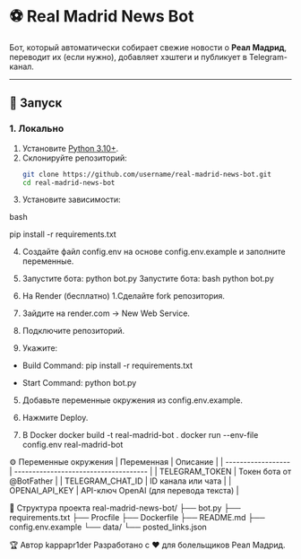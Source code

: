 # ⚽ Real Madrid News Bot

Бот, который автоматически собирает свежие новости о **Реал Мадрид**, переводит их (если нужно), добавляет хэштеги и публикует в Telegram-канал.

---

## 🚀 Запуск

### 1. Локально
1. Установите [Python 3.10+](https://www.python.org/downloads/).
2. Склонируйте репозиторий:
   ```bash
   git clone https://github.com/username/real-madrid-news-bot.git
   cd real-madrid-news-bot
3. Установите зависимости:

bash

pip install -r requirements.txt

4. Создайте файл config.env на основе config.env.example и заполните переменные.

5. Запустите бота:
python bot.py
Запустите бота:
bash
python bot.py

2. На Render (бесплатно)
1.Сделайте fork репозитория.

2. Зайдите на render.com → New Web Service.

3. Подключите репозиторий.

4. Укажите:

- Build Command:
pip install -r requirements.txt

- Start Command:
python bot.py

5. Добавьте переменные окружения из config.env.example.

6. Нажмите Deploy.

3. В Docker
docker build -t real-madrid-bot .
docker run --env-file config.env real-madrid-bot


⚙️ Переменные окружения
| Переменная         | Описание                              |
| ------------------ | ------------------------------------- |
| TELEGRAM\_TOKEN    | Токен бота от @BotFather              |
| TELEGRAM\_CHAT\_ID | ID канала или чата                    |
| OPENAI\_API\_KEY   | API-ключ OpenAI (для перевода текста) |


📂 Структура проекта
real-madrid-news-bot/
├── bot.py
├── requirements.txt
├── Procfile
├── Dockerfile
├── README.md
├── config.env.example
└── data/
    └── posted_links.json


🏆 Автор kappapr1der
Разработано с ❤️ для болельщиков Реал Мадрид.



